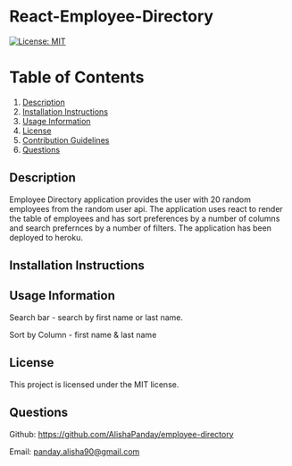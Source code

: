 # React-Employee-Directory

[![License: MIT](https://img.shields.io/badge/License-MIT-yellow.svg)](https://opensource.org/licenses/MIT)

# Table of Contents

1. [Description](#description)
2. [Installation Instructions](#installation-instructions)
3. [Usage Information](#usage-information)
4. [License](#license)
5. [Contribution Guidelines](#contribution-guidelines)
6. [Questions](#questions)

## Description

Employee Directory application provides the user with 20 random employees from the random user api. The application uses react to render the table of employees and has sort preferences by a number of columns and search prefernces by a number of filters. The application has been deployed to heroku.

## Installation Instructions



## Usage Information

Search bar - search by first name or last name.

Sort by Column - first name & last name

## License

This project is licensed under the MIT license.

## Questions

Github:
https://github.com/AlishaPanday/employee-directory <brr />

Email:
panday.alisha90@gmail.com
